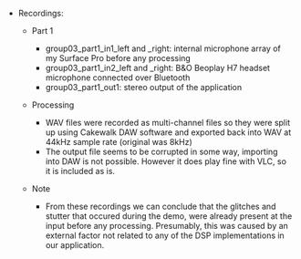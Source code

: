 - Recordings:
  - Part 1
    - group03_part1_in1_left and _right: internal microphone array of my Surface Pro before any processing
    - group03_part1_in2_left and _right: B&O Beoplay H7 headset microphone connected over Bluetooth
    - group03_part1_out1: stereo output of the application

  - Processing
    - WAV files were recorded as multi-channel files so they were split up using Cakewalk DAW software and exported back into WAV at 44kHz sample rate (original was 8kHz)
    - The output file seems to be corrupted in some way, importing into DAW is not possible. However it does play fine with VLC, so it is included as is.
    
  - Note
    - From these recordings we can conclude that the glitches and stutter that occured during the demo, were already present at the input before any processing. Presumably, this was caused by an external factor not related to any of the DSP implementations in our application.
